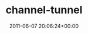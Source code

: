 ---
title:		"channel-tunnel"
type:		"photos"
mediatype:		"upload"
location:		"TBC"
date:		"2011-06-07 20:06:24+00:00"
album:		"experimental"
filename:		"channel-tunnel.md"
series:		""
cl_public_id:		"experimental/channel-tunnel"
cl_version:		1497004490
format:		"tiff"
bytes:		6110572
width:		2560
height:		1440
colours:
- "#887C56"
- "#DAD1B9"
- "#332E1D"
- "#BCAA80"
- "#827B6E"
- "#6B6A79"
- "#CB8C02"
- "#23211D"
- "#686241"
- "#525C87"
- "#141622"
- "#2F2D34"
- "#1A1201"
exposure_mode:		"Auto"
program:		"Aperture-priority AE"
aperture:		"3.5"
focal_length:		"18.0 mm"
iso:		"500"
shutter_speed:		"1/40"
metering:		"Multi-segment"
flash:		"Off, Did not fire"
white_balance:		"Custom"
colour_temp:		"2300"
has_crop:		"true"
orientation:		"Horizontal (normal)"
camera_model:		"NIKON D7000"
lens_info:		"18-200mm f/3.5-5.6"
artist:		"No artist info"
x_resolution:		"300"
y_resolution:		"300"
---